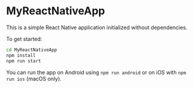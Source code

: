 # MyReactNativeApp

This is a simple React Native application initialized without dependencies.

To get started:

```bash
cd MyReactNativeApp
npm install
npm run start
```

You can run the app on Android using `npm run android` or on iOS with `npm run ios` (macOS only).
